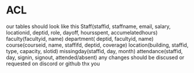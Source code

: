 # ACL
our tables should look like this 
Staff(staffid, staffname, email, salary, locationid, deptid, role, dayoff, hoursspent, accumelatedhours)
faculty(facultyid, name) 
department( deptid, facultyid, name) 
course(courseid, name, staffifd, deptid, coverage) 
location(building, staffid, type, capacity, slotid) 
missingday(staffid, day, month) 
attendance(staffid, day, signin, signout, attended/absent)
any changes should be discused or requested on discord or github
thx you

